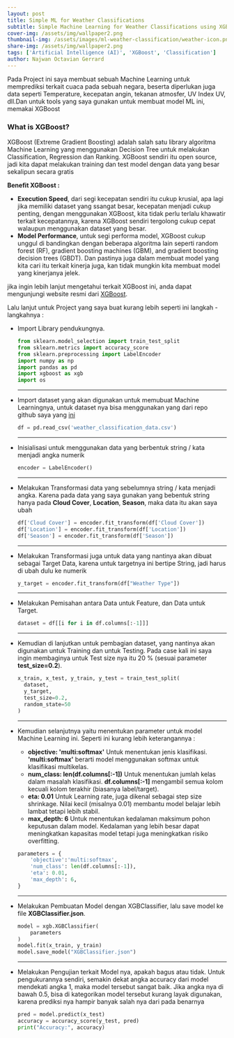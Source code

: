 ```yaml
---
layout: post
title: Simple ML for Weather Classifications
subtitle: Simple Machine Learning for Weather Classifications using XGBoost
cover-img: /assets/img/wallpaper2.png
thumbnail-img: /assets/images/ml-weather-classification/weather-icon.png
share-img: /assets/img/wallpaper2.png
tags: ['Artificial Intelligence (AI)', 'XGBoost', 'Classification']
author: Najwan Octavian Gerrard
---
```


Pada Project ini saya membuat sebuah Machine Learning untuk memprediksi terkait cuaca pada sebuah negara, beserta diperlukan juga data seperti Temperature, kecepatan angin, tekanan atmosfer, UV Index UV, dll.Dan untuk tools yang saya gunakan untuk membuat model ML ini, memakai XGBoost

### What is XGBoost?

XGBoost (Extreme Gradient Boosting) adalah salah satu library algoritma Machine Learning yang menggunakan Decision Tree untuk melakukan Classification, Regression dan Ranking. XGBoost sendiri itu open source, jadi kita dapat melakukan training dan test model dengan data yang besar sekalipun secara gratis

**Benefit XGBoost :**
- **Execution Speed**, dari segi kecepatan sendiri itu cukup krusial, apa lagi jika memiliki dataset yang ssangat besar, kecepatan menjadi cukup penting, dengan menggunakan XGBoost, kita tidak perlu terlalu khawatir terkait kecepatannya, karena XGBoost sendiri tergolong cukup cepat walaupun menggunakan dataset yang besar.
- **Model Performance**, untuk segi performa model, XGBoost cukup unggul di bandingkan dengan beberapa algoritma lain seperti random forest (RF), gradient boosting machines (GBM), and gradient boosting decision trees (GBDT). Dan pastinya juga dalam membuat model yang kita cari itu terkait kinerja juga, kan tidak mungkin kita membuat model yang kinerjanya jelek.

jika ingin lebih lanjut mengetahui terkait XGBoost ini, anda dapat mengunjungi website resmi dari [XGBoost](https://xgboost.readthedocs.io/en/stable/).

Lalu lanjut untuk Project yang saya buat kurang lebih seperti ini langkah - langkahnya :

- Import Library pendukungnya.
  ```python
  from sklearn.model_selection import train_test_split
  from sklearn.metrics import accuracy_score
  from sklearn.preprocessing import LabelEncoder
  import numpy as np
  import pandas as pd
  import xgboost as xgb
  import os
  ```
  ---

- Import dataset yang akan digunakan untuk memubuat Machine Learningnya, untuk dataset nya bisa menggunakan yang dari repo github saya yang [ini](https://github.com/vianAja/Weather-Type-Classification)
  ```python
  df = pd.read_csv('weather_classification_data.csv')
  ```
  ---

- Inisialisasi untuk menggunakan data yang berbentuk string / kata menjadi angka numerik
  ```python
  encoder = LabelEncoder()
  ```
  ---

- Melakukan Transformasi data yang sebelumnya string / kata menjadi angka. Karena pada data yang saya gunakan yang bebentuk string hanya pada **Cloud Cover**, **Location**, **Season**, maka data itu akan saya ubah
  ```python
  df['Cloud Cover'] = encoder.fit_transform(df['Cloud Cover'])
  df['Location'] = encoder.fit_transform(df['Location'])
  df['Season'] = encoder.fit_transform(df['Season'])
  ```
  ---

- Melakukan Transformasi juga untuk data yang nantinya akan dibuat sebagai Target Data, karena untuk targetnya ini bertipe String, jadi harus di ubah dulu ke numerik
  ```python
  y_target = encoder.fit_transform(df["Weather Type"])
  ```
  ---

- Melakukan Pemisahan antara Data untuk Feature, dan Data untuk Target.
  ```python
  dataset = df[[i for i in df.columns[:-1]]]
  ```
  ---

- Kemudian di lanjutkan untuk pembagian dataset, yang nantinya akan digunakan untuk Training dan untuk Testing. Pada case kali ini saya ingin membaginya untuk Test size nya itu 20 % (sesuai parameter **test_size=0.2**).
  ```python
  x_train, x_test, y_train, y_test = train_test_split(
    dataset, 
    y_target,
    test_size=0.2,
    random_state=50
  )
  ```
  ---

- Kemudian selanjutnya yaitu menentukan parameter untuk model Machine Learning ini. Seperti ini kurang lebih keterangannya :
  - **objective: 'multi:softmax'** Untuk menentukan jenis klasifikasi. **'multi:softmax'** berarti model menggunakan softmax untuk klasifikasi multikelas.
  - **num_class: len(df.columns[:-1])** Untuk menentukan jumlah kelas dalam masalah klasifikasi. **df.columns[:-1]** mengambil semua kolom kecuali kolom terakhir (biasanya label/target).
  - **eta: 0.01** Untuk Learning rate, juga dikenal sebagai step size shrinkage. Nilai kecil (misalnya 0.01) membantu model belajar lebih lambat tetapi lebih stabil.
  - **max_depth: 6** Untuk menentukan kedalaman maksimum pohon keputusan dalam model. Kedalaman yang lebih besar dapat meningkatkan kapasitas model tetapi juga meningkatkan risiko overfitting.

  ```python
  parameters = {
      'objective':'multi:softmax',
      'num_class': len(df.columns[:-1]),
      'eta': 0.01,
      'max_depth': 6,
  }
  ```
  ---

- Melakukan Pembuatan Model dengan XGBClassifier, lalu save model ke file **XGBClassifier.json**.
  ```python
  model = xgb.XGBClassifier(
      parameters
  )
  model.fit(x_train, y_train)
  model.save_model("XGBClassifier.json")
  ```
  ---

- Melakukan Pengujian terkait Model nya, apakah bagus atau tidak. Untuk pengukurannya sendiri, semakin dekat angka accuracy dari model mendekati angka 1, maka model tersebut sangat baik. Jika angka nya di bawah 0.5, bisa di kategorikan model tersebut kurang layak digunakan, karena prediksi nya hampir banyak salah nya dari pada benarnya
  ```python
  pred = model.predict(x_test)
  accuracy = accuracy_score(y_test, pred)
  print("Accuracy:", accuracy)
  ```